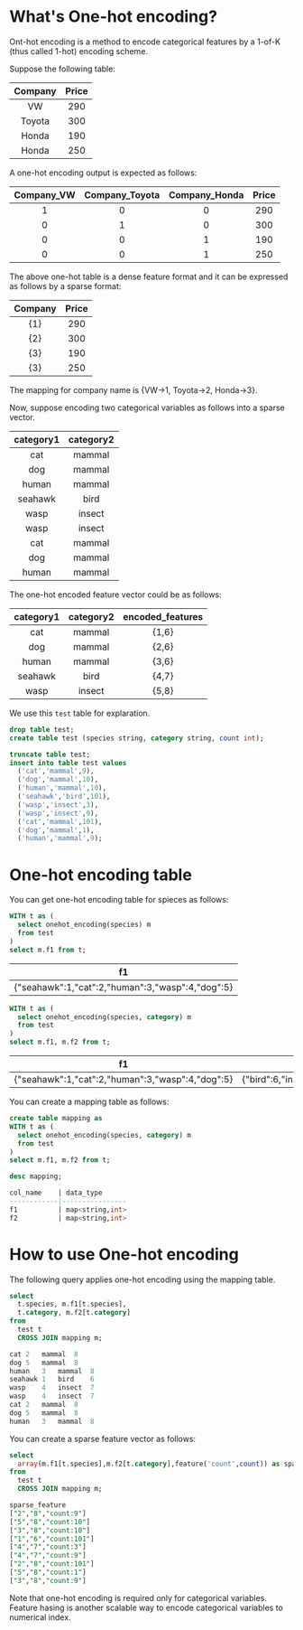 <!--
  Licensed to the Apache Software Foundation (ASF) under one
  or more contributor license agreements.  See the NOTICE file
  distributed with this work for additional information
  regarding copyright ownership.  The ASF licenses this file
  to you under the Apache License, Version 2.0 (the
  "License"); you may not use this file except in compliance
  with the License.  You may obtain a copy of the License at

    http://www.apache.org/licenses/LICENSE-2.0

  Unless required by applicable law or agreed to in writing,
  software distributed under the License is distributed on an
  "AS IS" BASIS, WITHOUT WARRANTIES OR CONDITIONS OF ANY
  KIND, either express or implied.  See the License for the
  specific language governing permissions and limitations
  under the License.
-->

<!-- toc -->

# What's One-hot encoding?

Ont-hot encoding is a method to encode categorical features by a 1-of-K (thus called 1-hot) encoding scheme.

Suppose the following table:

| Company | Price |
|:-:|:-:|
| VW | 290 |
| Toyota | 300 |
| Honda | 190 |
| Honda | 250 |

A one-hot encoding output is expected as follows:

Company_VW | Company_Toyota | Company_Honda | Price |
|:-:|:-:|:-:|:-:|
| 1 | 0 | 0 | 290 |
| 0 | 1 | 0 | 300 |
| 0 | 0 | 1 | 190 |
| 0 | 0 | 1 | 250 |

The above one-hot table is a dense feature format and it can be expressed as follows by a sparse format:

| Company | Price |
|:-:|:-:|
| {1} | 290 |
| {2} | 300 |
| {3} | 190 |
| {3} | 250 |

The mapping for company name is {VW->1, Toyota->2, Honda->3}.

Now, suppose encoding two categorical variables as follows into a sparse vector.

| category1 | category2 |
|:-:|:-:|
|cat | mammal |
|dog |mammal |
|human | mammal |
|seahawk | bird |
|wasp | insect |
|wasp | insect |
|cat | mammal |
|dog | mammal |
|human | mammal |

The one-hot encoded feature vector could be as follows:

| category1 | category2 | encoded_features |
|:-:|:-:|:-:|
| cat | mammal | {1,6} |
| dog | mammal | {2,6} |
| human | mammal | {3,6} |
| seahawk | bird | {4,7} |
| wasp | insect | {5,8} |

We use this `test` table for explaration.

```sql
drop table test;
create table test (species string, category string, count int);

truncate table test;
insert into table test values
  ('cat','mammal',9), 
  ('dog','mammal',10),
  ('human','mammal',10),
  ('seahawk','bird',101),
  ('wasp','insect',3),
  ('wasp','insect',9),
  ('cat','mammal',101),
  ('dog','mammal',1),
  ('human','mammal',9);
```

# One-hot encoding table

You can get one-hot encoding table for spieces as follows:

```sql
WITH t as (
  select onehot_encoding(species) m
  from test
)
select m.f1 from t;
```

| f1 |
|:-:|
| {"seahawk":1,"cat":2,"human":3,"wasp":4,"dog":5} |

```sql
WITH t as (
  select onehot_encoding(species, category) m
  from test
)
select m.f1, m.f2 from t;
```

| f1 | f2 |
|:-:|:-:|
| {"seahawk":1,"cat":2,"human":3,"wasp":4,"dog":5} | {"bird":6,"insect":7,"mammal":8} |

You can create a mapping table as follows:

```sql
create table mapping as
WITH t as (
  select onehot_encoding(species, category) m
  from test
)
select m.f1, m.f2 from t;

desc mapping;

col_name    | data_type
------------|----------------
f1          | map<string,int>                             
f2          | map<string,int>   
```

# How to use One-hot encoding

The following query applies one-hot encoding using the mapping table.

```sql
select
  t.species, m.f1[t.species],
  t.category, m.f2[t.category]
from
  test t
  CROSS JOIN mapping m;

cat 2   mammal  8 
dog 5   mammal  8 
human   3   mammal  8 
seahawk 1   bird    6 
wasp    4   insect  7 
wasp    4   insect  7 
cat 2   mammal  8 
dog 5   mammal  8
human   3   mammal  8
```

You can create a sparse feature vector as follows:

```sql
select
  array(m.f1[t.species],m.f2[t.category],feature('count',count)) as sparse_feature 
from
  test t
  CROSS JOIN mapping m;

sparse_feature
["2","8","count:9"]
["5","8","count:10"]
["3","8","count:10"]
["1","6","count:101"]
["4","7","count:3"]
["4","7","count:9"]
["2","8","count:101"]
["5","8","count:1"]
["3","8","count:9"]
```

Note that one-hot encoding is required only for categorical variables. Feature hasing is another scalable way to encode categorical variables to numerical index.